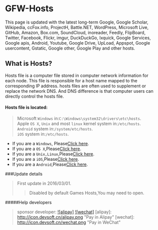 # GFW-Hosts
This page is updated with the latest long-term Google, Google Scholar, Wikipedia, ccFox.info, ProjectH, Battle.NET, WordPress, Microsoft Live, GitHub, Amazon, Box.com, SoundCloud, inoreader, Feedly, FlipBoard, Twitter, Facebook, Flickr, imgur, DuckDuckGo, Ixquick, Google Services, Google apis, Android, Youtube, Google Drive, UpLoad, Appspot, Google usercontent, Gstatic, Google other, Google Play and other hosts.
## What is Hosts?
Hosts file is a computer file stored in computer network information for each node. This file is responsible for a host name mapped to the corresponding IP address. hosts files are often used to supplement or replace the network DNS. And DNS difference is that computer users can directly control the hosts file.
#### Hosts file is located:
 >Microsoft `Windows` in:`C:\Windows\system32\drivers\etc\hosts`.<br>
 >Apple `OS X`, `Unix` and most `linux` kernel system in:`/etc/hosts`.<br>
 >`Android` system in:`/system/etc/hosts`.<br>
 >`iOS` system in:`/etc/hosts`.<br>
 
 * If you are a `Windows`, Please[Click here](./Windows).
 * If you are a `OS X`,Please[Click here](./OS%20X).
 * If you are a `Unix,Linux`,Please[Click here](./Unix%20linux).
 * If you are a `iOS`,Please[Click here](./iOS).
 * If you are a `Android`,Please[Click here](./Android).

###Update details
>First update in 2016/03/01.
>>Disabled by default Games Hosts,You may need to open.
>>
 
#####Help developers
>sponsor developer:
[![alipay]](http://pay.devsoft.cn/alipay.html)
[![wechat]](http://pay.devsoft.cn/wechat.html)
[alipay]: http://icon.devsoft.cn/alipay.png "Pay in Alipay"
[wechat]: http://icon.devsoft.cn/wechat.png "Pay in WeChat" 
